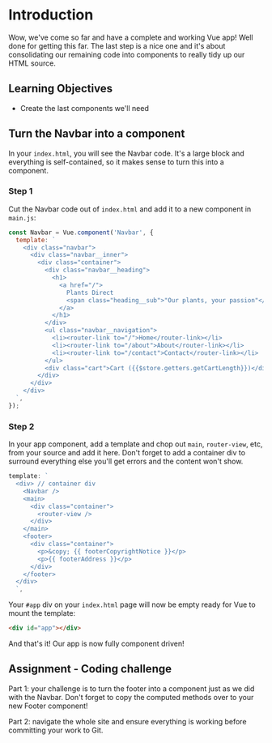 # Introduction

Wow, we've come so far and have a complete and working Vue app! Well done for getting this far. The last step is a nice one and it's about consolidating our remaining code into components to really tidy up our HTML source.

## Learning Objectives

- Create the last components we'll need

## Turn the Navbar into a component

In your `index.html`, you will see the Navbar code. It's a large block and everything is self-contained, so it makes sense to turn this into a component.

### Step 1

Cut the Navbar code out of `index.html` and add it to a new component in `main.js`:

```js
const Navbar = Vue.component('Navbar', {
  template: `
    <div class="navbar">
      <div class="navbar__inner">
        <div class="container">
          <div class="navbar__heading">
            <h1>
              <a href="/">
                Plants Direct
                <span class="heading__sub">"Our plants, your passion"</span>
              </a>
            </h1>
          </div>
          <ul class="navbar__navigation">
            <li><router-link to="/">Home</router-link></li>
            <li><router-link to="/about">About</router-link></li>
            <li><router-link to="/contact">Contact</router-link></li>
          </ul>
          <div class="cart">Cart ({{$store.getters.getCartLength}})</div>
        </div>
      </div>
    </div>
  `,
});
```

### Step 2

In your app component, add a template and chop out `main`, `router-view`, etc, from your source and add it here. Don't forget to add a container div to surround everything else you'll get errors and the content won't show.

```js
template: `
  <div> // container div
    <Navbar />
    <main>
      <div class="container">
        <router-view />
      </div>
    </main>
    <footer>
      <div class="container">
        <p>&copy; {{ footerCopyrightNotice }}</p>
        <p>{{ footerAddress }}</p>
      </div>
    </footer>
  </div>
  `,
```

Your `#app` div on your `index.html` page will now be empty ready for Vue to mount the template:

```html
<div id="app"></div>
```

And that's it! Our app is now fully component driven!

## Assignment - Coding challenge

Part 1: your challenge is to turn the footer into a component just as we did with the Navbar. Don't forget to copy the computed methods over to your new Footer component!

Part 2: navigate the whole site and ensure everything is working before committing your work to Git.
